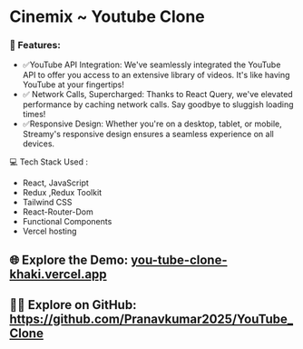 # Cinemix ~ Youtube Clone

### 🌟 Features:
- ✅YouTube API Integration: We've seamlessly integrated the YouTube API to offer you access to an extensive library of videos. It's like having YouTube at your fingertips!
- ✅ Network Calls, Supercharged: Thanks to React Query, we've elevated performance by caching network calls. Say goodbye to sluggish loading times!
- ✅Responsive Design: Whether you're on a desktop, tablet, or mobile, Streamy's responsive design ensures a seamless experience on all devices.


💻 Tech Stack Used :
- React, JavaScript
- Redux ,Redux Toolkit
- Tailwind CSS
- React-Router-Dom
- Functional Components
- Vercel hosting


## 🌐 Explore the Demo:  [you-tube-clone-khaki.vercel.app](https://you-tube-clone-khaki.vercel.app/)
## 🧑‍💻 Explore on GitHub: https://github.com/Pranavkumar2025/YouTube_Clone

